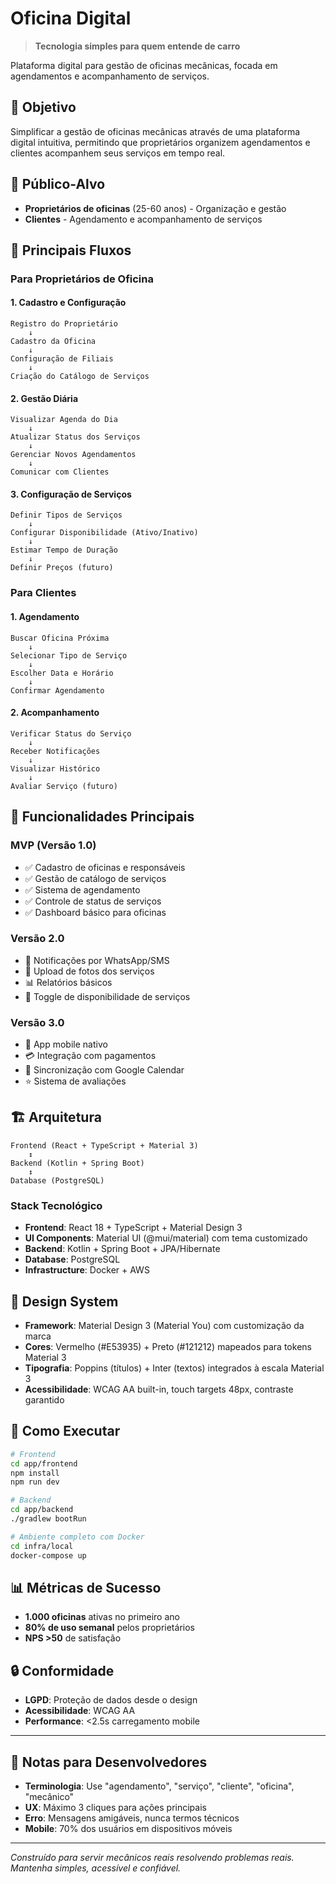 # Oficina Digital

> **Tecnologia simples para quem entende de carro**

Plataforma digital para gestão de oficinas mecânicas, focada em agendamentos e acompanhamento de serviços.

## 🎯 Objetivo

Simplificar a gestão de oficinas mecânicas através de uma plataforma digital intuitiva, permitindo que proprietários organizem agendamentos e clientes acompanhem seus serviços em tempo real.

## 👥 Público-Alvo

- **Proprietários de oficinas** (25-60 anos) - Organização e gestão
- **Clientes** - Agendamento e acompanhamento de serviços

## 🚗 Principais Fluxos

### Para Proprietários de Oficina

#### 1. Cadastro e Configuração
```
Registro do Proprietário
    ↓
Cadastro da Oficina
    ↓
Configuração de Filiais
    ↓
Criação do Catálogo de Serviços
```

#### 2. Gestão Diária
```
Visualizar Agenda do Dia
    ↓
Atualizar Status dos Serviços
    ↓
Gerenciar Novos Agendamentos
    ↓
Comunicar com Clientes
```

#### 3. Configuração de Serviços
```
Definir Tipos de Serviços
    ↓
Configurar Disponibilidade (Ativo/Inativo)
    ↓
Estimar Tempo de Duração
    ↓
Definir Preços (futuro)
```

### Para Clientes

#### 1. Agendamento
```
Buscar Oficina Próxima
    ↓
Selecionar Tipo de Serviço
    ↓
Escolher Data e Horário
    ↓
Confirmar Agendamento
```

#### 2. Acompanhamento
```
Verificar Status do Serviço
    ↓
Receber Notificações
    ↓
Visualizar Histórico
    ↓
Avaliar Serviço (futuro)
```

## 🔧 Funcionalidades Principais

### MVP (Versão 1.0)
- ✅ Cadastro de oficinas e responsáveis
- ✅ Gestão de catálogo de serviços
- ✅ Sistema de agendamento
- ✅ Controle de status de serviços
- ✅ Dashboard básico para oficinas

### Versão 2.0
- 📱 Notificações por WhatsApp/SMS
- 📸 Upload de fotos dos serviços
- 📊 Relatórios básicos
- 🔄 Toggle de disponibilidade de serviços

### Versão 3.0
- 📱 App mobile nativo
- 💳 Integração com pagamentos
- 📅 Sincronização com Google Calendar
- ⭐ Sistema de avaliações

## 🏗️ Arquitetura

```
Frontend (React + TypeScript + Material 3)
    ↕
Backend (Kotlin + Spring Boot)
    ↕
Database (PostgreSQL)
```

### Stack Tecnológico
- **Frontend**: React 18 + TypeScript + Material Design 3
- **UI Components**: Material UI (@mui/material) com tema customizado
- **Backend**: Kotlin + Spring Boot + JPA/Hibernate
- **Database**: PostgreSQL
- **Infrastructure**: Docker + AWS

## 🎨 Design System

- **Framework**: Material Design 3 (Material You) com customização da marca
- **Cores**: Vermelho (#E53935) + Preto (#121212) mapeados para tokens Material 3
- **Tipografia**: Poppins (títulos) + Inter (textos) integrados à escala Material 3
- **Acessibilidade**: WCAG AA built-in, touch targets 48px, contraste garantido

## 🚀 Como Executar

```bash
# Frontend
cd app/frontend
npm install
npm run dev

# Backend
cd app/backend
./gradlew bootRun

# Ambiente completo com Docker
cd infra/local
docker-compose up
```

## 📊 Métricas de Sucesso

- **1.000 oficinas** ativas no primeiro ano
- **80% de uso semanal** pelos proprietários
- **NPS >50** de satisfação

## 🔒 Conformidade

- **LGPD**: Proteção de dados desde o design
- **Acessibilidade**: WCAG AA
- **Performance**: <2.5s carregamento mobile

---

## 📝 Notas para Desenvolvedores

- **Terminologia**: Use "agendamento", "serviço", "cliente", "oficina", "mecânico"
- **UX**: Máximo 3 cliques para ações principais
- **Erro**: Mensagens amigáveis, nunca termos técnicos
- **Mobile**: 70% dos usuários em dispositivos móveis

---

*Construído para servir mecânicos reais resolvendo problemas reais. Mantenha simples, acessível e confiável.*